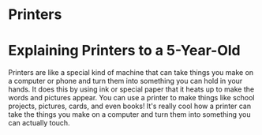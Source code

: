 # Printers

# Explaining Printers to a 5-Year-Old

Printers are like a special kind of machine that can take things you make on a computer or phone and turn them into something you can hold in your hands. It does this by using ink or special paper that it heats up to make the words and pictures appear. You can use a printer to make things like school projects, pictures, cards, and even books! It's really cool how a printer can take the things you make on a computer and turn them into something you can actually touch.
